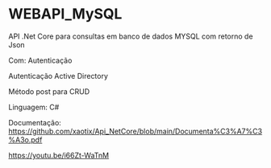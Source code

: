 # WEBAPI_MySQL
API .Net Core para consultas em banco de dados MYSQL com retorno de Json

Com:
Autenticação

Autenticação Active Directory

Método post para CRUD

Linguagem: C#

Documentação:
https://github.com/xaotix/Api_NetCore/blob/main/Documenta%C3%A7%C3%A3o.pdf


https://youtu.be/i66Zt-WaTnM
